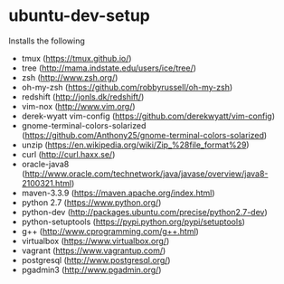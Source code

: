 # ubuntu-dev-setup #
Installs the following
* tmux (https://tmux.github.io/)
* tree (http://mama.indstate.edu/users/ice/tree/)
* zsh (http://www.zsh.org/)
* oh-my-zsh (https://github.com/robbyrussell/oh-my-zsh)
* redshift (http://jonls.dk/redshift/)
* vim-nox (http://www.vim.org/)
* derek-wyatt vim-config (https://github.com/derekwyatt/vim-config)
* gnome-terminal-colors-solarized (https://github.com/Anthony25/gnome-terminal-colors-solarized)
* unzip (https://en.wikipedia.org/wiki/Zip_%28file_format%29)
* curl (http://curl.haxx.se/)
* oracle-java8 (http://www.oracle.com/technetwork/java/javase/overview/java8-2100321.html)
* maven-3.3.9 (https://maven.apache.org/index.html)
* python 2.7 (https://www.python.org/)
* python-dev (http://packages.ubuntu.com/precise/python2.7-dev)
* python-setuptools (https://pypi.python.org/pypi/setuptools)
* g++ (http://www.cprogramming.com/g++.html)
* virtualbox (https://www.virtualbox.org/)
* vagrant (https://www.vagrantup.com/)
* postgresql (http://www.postgresql.org/)
* pgadmin3 (http://www.pgadmin.org/)
